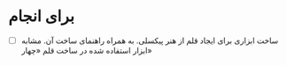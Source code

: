 # برای انجام

- [ ] ساخت ابزاری برای ایجاد قلم از هنر پیکسلی. به همراه راهنمای ساخت آن. مشابه ابزار استفاده شده در ساخت قلم «چهار»